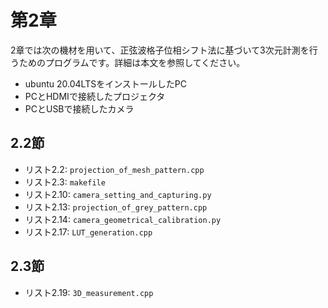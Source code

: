 # 第2章


2章では次の機材を用いて、正弦波格子位相シフト法に基づいて3次元計測を行うためのプログラムです。詳細は本文を参照してください。
+ ubuntu 20.04LTSをインストールしたPC
+ PCとHDMIで接続したプロジェクタ
+ PCとUSBで接続したカメラ

## 2.2節
- リスト2.2: ```projection_of_mesh_pattern.cpp```
- リスト2.3: ```makefile```
- リスト2.10: ```camera_setting_and_capturing.py```
- リスト2.13: ```projection_of_grey_pattern.cpp```
- リスト2.14: ```camera_geometrical_calibration.py```
- リスト2.17: ```LUT_generation.cpp```

## 2.3節
- リスト2.19: ```3D_measurement.cpp```

